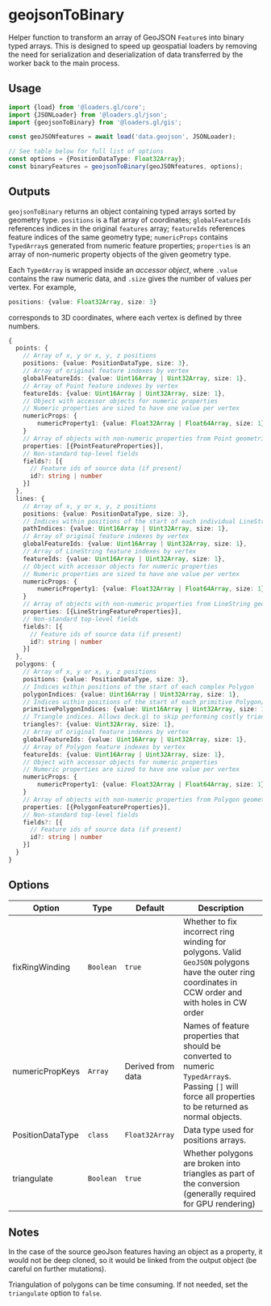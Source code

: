 # geojsonToBinary

Helper function to transform an array of GeoJSON `Feature`s into binary typed
arrays. This is designed to speed up geospatial loaders by removing the need for
serialization and deserialization of data transferred by the worker back to the
main process.

## Usage

```typescript
import {load} from '@loaders.gl/core';
import {JSONLoader} from '@loaders.gl/json';
import {geojsonToBinary} from '@loaders.gl/gis';

const geoJSONfeatures = await load('data.geojson', JSONLoader);

// See table below for full list of options
const options = {PositionDataType: Float32Array};
const binaryFeatures = geojsonToBinary(geoJSONfeatures, options);
```

## Outputs

`geojsonToBinary` returns an object containing typed arrays sorted by geometry
type. `positions` is a flat array of coordinates; `globalFeatureIds` references
indices in the original `features` array; `featureIds` references feature
indices of the same geometry type; `numericProps` contains `TypedArray`s
generated from numeric feature properties; `properties` is an array of
non-numeric property objects of the given geometry type.

Each `TypedArray` is wrapped inside an _accessor object_, where `.value` contains the raw numeric data, and `.size` gives the number of values per vertex. For example,

```typescript
positions: {value: Float32Array, size: 3}
```

corresponds to 3D coordinates, where each vertex is defined by three numbers.

```typescript
{
  points: {
    // Array of x, y or x, y, z positions
    positions: {value: PositionDataType, size: 3},
    // Array of original feature indexes by vertex
    globalFeatureIds: {value: Uint16Array | Uint32Array, size: 1},
    // Array of Point feature indexes by vertex
    featureIds: {value: Uint16Array | Uint32Array, size: 1},
    // Object with accessor objects for numeric properties
    // Numeric properties are sized to have one value per vertex
    numericProps: {
        numericProperty1: {value: Float32Array | Float64Array, size: 1}
    }
    // Array of objects with non-numeric properties from Point geometries
    properties: [{PointFeatureProperties}],
    // Non-standard top-level fields
    fields?: [{
      // Feature ids of source data (if present)
      id?: string | number
    }]
  },
  lines: {
    // Array of x, y or x, y, z positions
    positions: {value: PositionDataType, size: 3},
    // Indices within positions of the start of each individual LineString
    pathIndices: {value: Uint16Array | Uint32Array, size: 1},
    // Array of original feature indexes by vertex
    globalFeatureIds: {value: Uint16Array | Uint32Array, size: 1},
    // Array of LineString feature indexes by vertex
    featureIds: {value: Uint16Array | Uint32Array, size: 1},
    // Object with accessor objects for numeric properties
    // Numeric properties are sized to have one value per vertex
    numericProps: {
        numericProperty1: {value: Float32Array | Float64Array, size: 1}
    }
    // Array of objects with non-numeric properties from LineString geometries
    properties: [{LineStringFeatureProperties}],
    // Non-standard top-level fields
    fields?: [{
      // Feature ids of source data (if present)
      id?: string | number
    }]
  },
  polygons: {
    // Array of x, y or x, y, z positions
    positions: {value: PositionDataType, size: 3},
    // Indices within positions of the start of each complex Polygon
    polygonIndices: {value: Uint16Array | Uint32Array, size: 1},
    // Indices within positions of the start of each primitive Polygon/ring
    primitivePolygonIndices: {value: Uint16Array | Uint32Array, size: 1},
    // Triangle indices. Allows deck.gl to skip performing costly triangulation on main thread. Not present if `options.triangulate` is `false`
    triangles?: {value: Uint32Array, size: 1},
    // Array of original feature indexes by vertex
    globalFeatureIds: {value: Uint16Array | Uint32Array, size: 1},
    // Array of Polygon feature indexes by vertex
    featureIds: {value: Uint16Array | Uint32Array, size: 1},
    // Object with accessor objects for numeric properties
    // Numeric properties are sized to have one value per vertex
    numericProps: {
        numericProperty1: {value: Float32Array | Float64Array, size: 1}
    }
    // Array of objects with non-numeric properties from Polygon geometries
    properties: [{PolygonFeatureProperties}],
    // Non-standard top-level fields
    fields?: [{
      // Feature ids of source data (if present)
      id?: string | number
    }]
  }
}
```

## Options

| Option           | Type      | Default           | Description                                                                                                                                             |
| ---------------- | --------- | ----------------- | ------------------------------------------------------------------------------------------------------------------------------------------------------- |
| fixRingWinding   | `Boolean` | `true`            | Whether to fix incorrect ring winding for polygons. Valid `GeoJSON` polygons have the outer ring coordinates in CCW order and with holes in CW order    |
| numericPropKeys  | `Array`   | Derived from data | Names of feature properties that should be converted to numeric `TypedArray`s. Passing `[]` will force all properties to be returned as normal objects. |
| PositionDataType | `class`   | `Float32Array`    | Data type used for positions arrays.                                                                                                                    |
| triangulate      | `Boolean` | `true`            | Whether polygons are broken into triangles as part of the conversion (generally required for GPU rendering)                                             |

## Notes

In the case of the source geoJson features having an object as a property, it would not be deep cloned, so it would be linked from the output object (be careful on further mutations).

Triangulation of polygons can be time consuming. If not needed, set the `triangulate` option to `false`.
